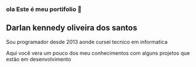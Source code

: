 ### ola Este é meu portifolio 👋


## Darlan kennedy oliveira dos santos

<p>Sou programador desde 2013 aonde cursei tecnico em informatica</p>
<p>Aqui você vera um pouco dos meu conhecimentos com alguns projetos que estão em desenvolvimento</p>
<!--
**darlankennedy/darlankennedy** is a ✨ _special_ ✨ repository because its `README.md` (this file) appears on your GitHub profile.

Here are some ideas to get you started:

- 🔭 I’m currently working on ...
- 🌱 I’m currently learning ...
- 👯 I’m looking to collaborate on ...
- 🤔 I’m looking for help with ...
- 💬 Ask me about ...
- 📫 How to reach me: ...
- 😄 Pronouns: ...
- ⚡ Fun fact: ...
-->
